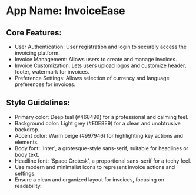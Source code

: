 # **App Name**: InvoiceEase

## Core Features:

- User Authentication: User registration and login to securely access the invoicing platform.
- Invoice Management: Allows users to create and manage invoices.
- Invoice Customization: Lets users upload logos and customize header, footer, watermark for invoices.
- Preference Settings: Allows selection of currency and language preferences for invoices.

## Style Guidelines:

- Primary color: Deep teal (#468499) for a professional and calming feel.
- Background color: Light grey (#E0E8E9) for a clean and unobtrusive backdrop.
- Accent color: Warm beige (#997946) for highlighting key actions and elements.
- Body font: 'Inter', a grotesque-style sans-serif, suitable for headlines or body text.
- Headline font: 'Space Grotesk', a proportional sans-serif for a techy feel.
- Use modern and minimalist icons to represent invoice actions and settings.
- Ensure a clean and organized layout for invoices, focusing on readability.